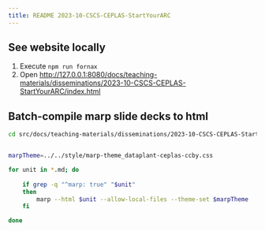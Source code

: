 ```yaml
---
title: README 2023-10-CSCS-CEPLAS-StartYourARC
---
```


## See website locally

1. Execute `npm run fornax`
2. Open http://127.0.0.1:8080/docs/teaching-materials/disseminations/2023-10-CSCS-CEPLAS-StartYourARC/index.html


## Batch-compile marp slide decks to html

```bash
cd src/docs/teaching-materials/disseminations/2023-10-CSCS-CEPLAS-StartYourARC
```

```bash

marpTheme=../../style/marp-theme_dataplant-ceplas-ccby.css

for unit in *.md; do
    
    if grep -q "^marp: true" "$unit"
    then
        marp --html $unit --allow-local-files --theme-set $marpTheme
    fi

done
```
